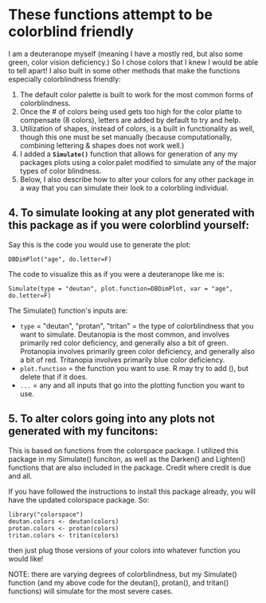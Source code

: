 # These functions attempt to be colorblind friendly

I am a deuteranope myself (meaning I have a mostly red, but also some green, color vision deficiency.)  So I chose colors that I knew I would be able to tell apart!  I also built in some other methods that make the functions especially colorblindness friendly:

1. The default color palette is built to work for the most common forms of colorblindness.
2. Once the # of colors being used gets too high for the color platte to compensate (8 colors), letters are added by default to try and help.
3. Utilization of shapes, instead of colors, is a built in functionality as well, though this one must be set manually (because computationally, combining lettering & shapes does not work well.)
4. I added a **`Simulate()`** function that allows for generation of any my packages plots using a color.palet modified to simulate any of the major types of color blindness.
5. Below, I also describe how to alter your colors for any other package in a way that you can simulate their look to a colorbling individual.

## 4. To simulate looking at any plot generated with this package as if you were colorblind yourself:

Say this is the code you would use to generate the plot:

```
DBDimPlot("age", do.letter=F)
```

The code to visualize this as if you were a deuteranope like me is:

```
Simulate(type = "deutan", plot.function=DBDimPlot, var = "age", do.letter=F)
```

The Simulate() function's inputs are:

- `type` = "deutan", "protan", "tritan" = the type of colorblindness that you want to simulate.  Deutanopia is the most common, and involves primarily red color deficiency, and generally also a bit of green.  Protanopia involves primarily green color deficiency, and generally also a bit of red.  Tritanopia involves primarily blue color deficiency.
- `plot.function` = the function you want to use.  R may try to add (), but delete that if it does.
- `...` = any and all inputs that go into the plotting function you want to use.

## 5. To alter colors going into any plots not generated with my funcitons:

This is based on functions from the colorspace package.  I utilized this package in my Simulate() funciton, as well as the Darken() and Lighten() functions that are also included in the package.  Credit where credit is due and all.

If you have followed the instructions to install this package already, you will have the updated colorspace package.  So:

```
library("colorspace")
deutan.colors <- deutan(colors)
protan.colors <- protan(colors)
tritan.colors <- tritan(colors)
```

then just plug those versions of your colors into whatever function you would like!

NOTE: there are varying degrees of colorblindness, but my Simulate() function (and my above code for the deutan(), protan(), and tritan() functions) will simulate for the most severe cases.
